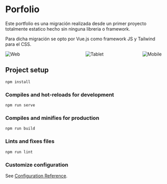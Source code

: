 # Porfolio

Este portfolio es una migración realizada desde un primer proyecto totalmente estatico hecho sin ninguna libreria o framework.

Para dicha migración se opto por Vue.js como framework JS y Tailwind para el CSS.

<div style="display:grid; grid-template-columns: 3fr 2fr 1fr;   grid-column-gap: 32px;
">
  <img 
  src="https://i.imgur.com/5Jqf3Gw.png"
  alt="Web"
	title="Web" 
  />
  <img 
    src="https://i.imgur.com/ngywGJP.png"
    alt="Tablet"
    title="Tablet" 
  />
  <img 
    src="https://i.imgur.com/t7i1l91.png"
    alt="Mobile"
    title="Mobile" 
  />
</div>

## Project setup
```
npm install
```

### Compiles and hot-reloads for development
```
npm run serve
```

### Compiles and minifies for production
```
npm run build
```

### Lints and fixes files
```
npm run lint
```

### Customize configuration
See [Configuration Reference](https://cli.vuejs.org/config/).
